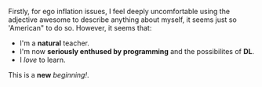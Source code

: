 Firstly, for ego inflation issues, I feel deeply uncomfortable using the adjective awesome to describe anything about myself, it seems just so 'American" to do so. However, it seems that:

* I'm a **natural** teacher.
* I'm now **seriously enthused by programming** and the possibilites of **DL**.
* I *love* to learn.

This is a **new** *beginning!*.


